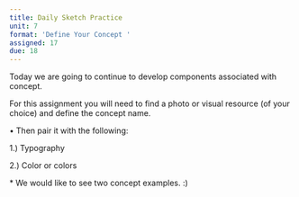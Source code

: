 ```yaml
---
title: Daily Sketch Practice
unit: 7
format: 'Define Your Concept '
assigned: 17
due: 18
---
```

Today we are going to continue to develop components associated with concept. 

For this assignment you will need to find a photo or visual resource (of your choice) and define the concept name.

• Then pair it with the following:

1.) Typography 

2.) Color or colors



\* We would like to see two concept examples. :)
